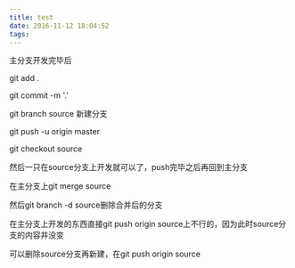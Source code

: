```yaml
---
title: test
date: 2016-11-12 18:04:52
tags:
---
```

主分支开发完毕后

git add .

git commit -m '.'

git branch source 新建分支

git push -u origin master

git checkout source




然后一只在source分支上开发就可以了，push完毕之后再回到主分支

在主分支上git merge source

然后git branch -d source删除合并后的分支


在主分支上开发的东西直接git push origin source上不行的，因为此时source分支的内容并没变

可以删除source分支再新建，在git push origin source 